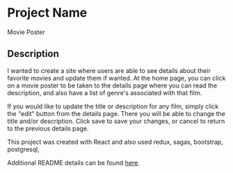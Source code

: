 # Project Name

Movie Poster 

## Description

I wanted to create a site where users are able to see details about their favorite movies and update them if wanted. 
At the home page, you can click on a movie poster to be taken to the details page where you can read the description, and 
also have a list of genre's associated with that film. 

If you would like to update the title or description for any film, simply click the "edit" button from the details page. There
you will be able to change the title and/or description. Click save to save your changes, or cancel to return to the previous
details page. 

This project was created with React and also used redux, sagas, bootstrap, postgresql, 

Additional README details can be found [here](https://github.com/PrimeAcademy/readme-template/blob/master/README.md).
